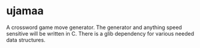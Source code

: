 ujamaa
======

A crossword game move generator. The generator and anything speed sensitive will be written in C. There is a 
glib dependency for various needed data structures.

